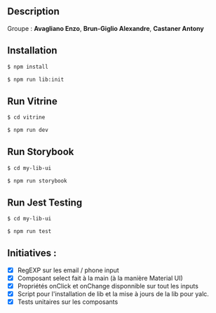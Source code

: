 ## Description

Groupe : **Avagliano Enzo**, **Brun-Giglio Alexandre**, **Castaner Antony**

## Installation

```bash
$ npm install
```

```bash
$ npm run lib:init
```

## Run Vitrine 

```bash
$ cd vitrine
```

```bash
$ npm run dev
```

## Run Storybook
```bash
$ cd my-lib-ui
```

```bash
$ npm run storybook
```

## Run Jest Testing
```bash
$ cd my-lib-ui
```

```bash
$ npm run test
```

## Initiatives : 
- [x] RegEXP sur les email / phone input
- [x] Composant select fait à la main (à la manière Material UI)
- [x] Propriétés onClick et onChange disponnible sur tout les inputs 
- [x] Script pour l'installation de lib et la mise à jours de la lib pour yalc.
- [x] Tests unitaires sur les composants